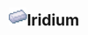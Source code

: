 <div>
    <h1 align="center"><img src="Assets/iridium.png" alt="logo" width="" height="33">Iridium</h1>
</div>
